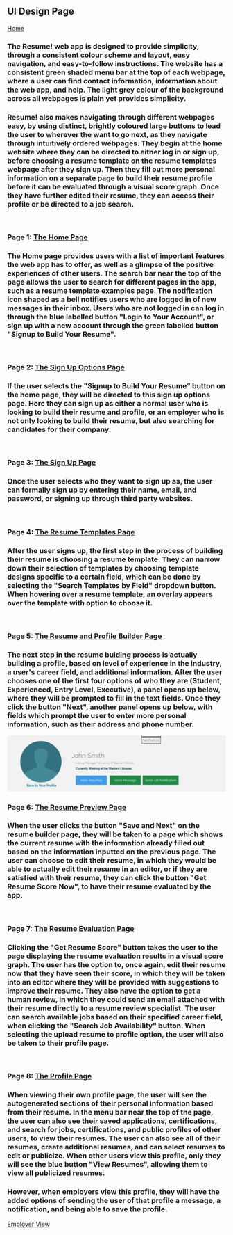 ## UI Design Page 

[Home](README.md)  

### The Resume! web app is designed to provide simplicity, through a consistent colour scheme and layout, easy navigation, and easy-to-follow instructions. The website has a consistent green shaded menu bar at the top of each webpage, where a user can find contact information, information about the web app, and help. The light grey colour of the background across all webpages is plain yet provides simplicity. ###

### Resume! also makes navigating through different webpages easy, by using distinct, brightly coloured large buttons to lead the user to wherever the want to go next, as they navigate through intuitively ordered webpages. They begin at the home website where they can be directed to either log in or sign up, before choosing a resume template on the resume templates webpage after they sign up. Then they fill out more personal information on a separate page to build their resume profile before it can be evaluated through a visual score graph. Once they have further edited their resume, they can access their profile or be directed to a job search. ###
<br>

### Page 1: <a href="files/resume _ Home.zip">The Home Page</a>

### The Home page provides users with a list of important features the web app has to offer, as well as a glimpse of the positive      experiences of other users. The search bar near the top of the page allows the user to search for different pages in the app, such as a resume template examples page. The notification icon shaped as a bell notifies users who are logged in of new messages in their inbox. Users who are not logged in can log in through the blue labelled button "Login to Your Account", or sign up with a new account through the green labelled button "Signup to Build Your Resume". ###
<br>

### Page 2: <a href="files/resume _ LoginOptionsPage.zip">The Sign Up Options Page</a> 

### If the user selects the "Signup to Build Your Resume" button on the home page, they will be directed to this sign up options page. Here they can sign up as either a normal user who is looking to build their resume and profile, or an employer who is not only looking to build their resume, but also searching for candidates for their company. ###
<br>

### Page 3: <a href="files/resume _ LoginPage.zip">The Sign Up Page</a> 

### Once the user selects who they want to sign up as, the user can formally sign up by entering their name, email, and password, or signing up through third party websites. ###
<br>

### Page 4: <a href="files/resume _ ResumeTemplatesPage.zip">The Resume Templates Page</a>

### After the user signs up, the first step in the process of building their resume is choosing a resume template. They can narrow down their selection of templates by choosing template designs specific to a certain field, which can be done by selecting the "Search Templates by Field" dropdown button. When hovering over a resume template, an overlay appears over the template with option to choose it. ###
<br>

### Page 5: <a href="files/resume _ ResumeBuilderPage.zip">The Resume and Profile Builder Page</a> 

### The next step in the resume buiding process is actually building a profile, based on level of experience in the industry, a user's career field, and additional information. After the user chooses one of the first four options of who they are (Student, Experienced, Entry Level, Executive), a panel opens up below, where they will be prompted to fill in the text fields. Once they click the button "Next", another panel opens up below, with fields which prompt the user to enter more personal information, such as their address and phone number. ###

<img src = "images/ProfileOptions.png">

<br>

### Page 6: <a href="files/resume _ ResumeEditorPage.zip">The Resume Preview Page</a> 

### When the user clicks the button "Save and Next" on the resume builder page, they will be taken to a page which shows the current resume with the information already filled out based on the information inputted on the previous page. The user can choose to edit their resume, in which they would be able to actually edit their resume in an editor, or if they are satisfied with their resume, they can click the button "Get Resume Score Now", to have their resume evaluated by the app. ###
<br>

### Page 7: <a href="files/resume _ ResumeScorePage.zip">The Resume Evaluation Page</a>

### Clicking the "Get Resume Score" button takes the user to the page displaying the resume evaluation results in a visual score graph. The user has the option to, once again, edit their resume now that they have seen their score, in which they will be taken into an editor where they will be provided with suggestions to improve their resume. They also have the option to get a human review, in which they could send an email attached with their resume directly to a resume review specialist. The user can search available jobs based on their specified career field, when clicking the "Search Job Availability" button. When selecting the upload resume to profile option, the user will also be taken to their profile page. ###
<br>

### Page 8: <a href="files/resume _ ProfilePage.zip">The Profile Page</a> 

### When viewing their own profile page, the user will see the autogenerated sections of their personal information based from their resume. In the menu bar near the top of the page, the user can also see their saved applications, certifications, and search for jobs, certifications, and public profiles of other users, to view their resumes. The user can also see all of their resumes, create additional resumes, and can select resumes to edit or publicize. When other users view this profile, only they will see the blue  button "View Resumes", allowing them to view all publicized resumes. ###

   
### However, when employers view this profile, they will have the added options of sending the user of that profile a message, a notification, and being able to save the profile.   

<a href="files/resume _ ProfilePageEmployerView.zip">Employer View</a>
   


